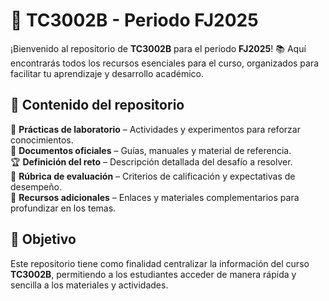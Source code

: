 # 🚀 TC3002B - Periodo FJ2025  

¡Bienvenido al repositorio de **TC3002B** para el periodo **FJ2025**! 📚 Aquí encontrarás todos los recursos esenciales para el curso, organizados para facilitar tu aprendizaje y desarrollo académico.  

## 📌 Contenido del repositorio  
🧪 **Prácticas de laboratorio** – Actividades y experimentos para reforzar conocimientos.  
📄 **Documentos oficiales** – Guías, manuales y material de referencia.  
🏆 **Definición del reto** – Descripción detallada del desafío a resolver.  
📑 **Rúbrica de evaluación** – Criterios de calificación y expectativas de desempeño.  
🔗 **Recursos adicionales** – Enlaces y materiales complementarios para profundizar en los temas.  

## 🎯 Objetivo  
Este repositorio tiene como finalidad centralizar la información del curso **TC3002B**, permitiendo a los estudiantes acceder de manera rápida y sencilla a los materiales y actividades.  
